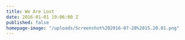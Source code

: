 ```yaml
---
title: We Are Lost
date: 2016-01-01 19:06:00 Z
published: false
homepage-image: "/uploads/Screenshot%202016-07-28%2015.20.01.png"
---
```



